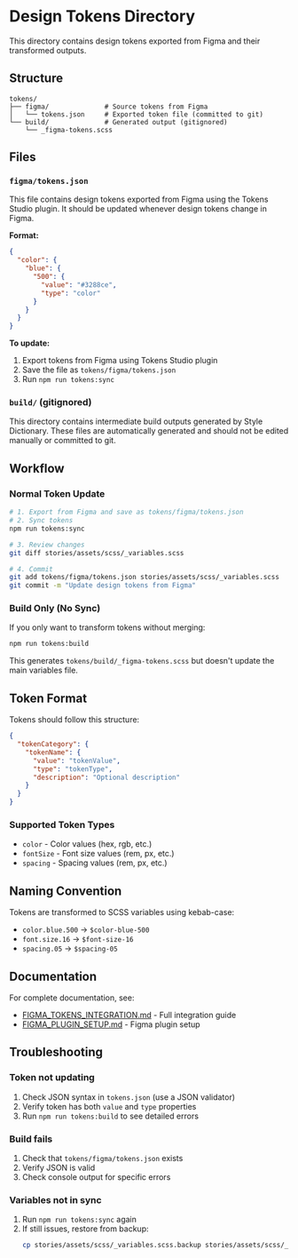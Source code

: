 # Design Tokens Directory

This directory contains design tokens exported from Figma and their transformed outputs.

## Structure

```
tokens/
├── figma/              # Source tokens from Figma
│   └── tokens.json     # Exported token file (committed to git)
└── build/              # Generated output (gitignored)
    └── _figma-tokens.scss
```

## Files

### `figma/tokens.json`

This file contains design tokens exported from Figma using the Tokens Studio plugin. It should be updated whenever design tokens change in Figma.

**Format:**
```json
{
  "color": {
    "blue": {
      "500": {
        "value": "#3288ce",
        "type": "color"
      }
    }
  }
}
```

**To update:**
1. Export tokens from Figma using Tokens Studio plugin
2. Save the file as `tokens/figma/tokens.json`
3. Run `npm run tokens:sync`

### `build/` (gitignored)

This directory contains intermediate build outputs generated by Style Dictionary. These files are automatically generated and should not be edited manually or committed to git.

## Workflow

### Normal Token Update

```bash
# 1. Export from Figma and save as tokens/figma/tokens.json
# 2. Sync tokens
npm run tokens:sync

# 3. Review changes
git diff stories/assets/scss/_variables.scss

# 4. Commit
git add tokens/figma/tokens.json stories/assets/scss/_variables.scss
git commit -m "Update design tokens from Figma"
```

### Build Only (No Sync)

If you only want to transform tokens without merging:

```bash
npm run tokens:build
```

This generates `tokens/build/_figma-tokens.scss` but doesn't update the main variables file.

## Token Format

Tokens should follow this structure:

```json
{
  "tokenCategory": {
    "tokenName": {
      "value": "tokenValue",
      "type": "tokenType",
      "description": "Optional description"
    }
  }
}
```

### Supported Token Types

- `color` - Color values (hex, rgb, etc.)
- `fontSize` - Font size values (rem, px, etc.)
- `spacing` - Spacing values (rem, px, etc.)

## Naming Convention

Tokens are transformed to SCSS variables using kebab-case:

- `color.blue.500` → `$color-blue-500`
- `font.size.16` → `$font-size-16`
- `spacing.05` → `$spacing-05`

## Documentation

For complete documentation, see:
- [FIGMA_TOKENS_INTEGRATION.md](FIGMA_TOKENS_INTEGRATION.md) - Full integration guide
- [FIGMA_PLUGIN_SETUP.md](FIGMA_PLUGIN_SETUP.md) - Figma plugin setup

## Troubleshooting

### Token not updating

1. Check JSON syntax in `tokens.json` (use a JSON validator)
2. Verify token has both `value` and `type` properties
3. Run `npm run tokens:build` to see detailed errors

### Build fails

1. Check that `tokens/figma/tokens.json` exists
2. Verify JSON is valid
3. Check console output for specific errors

### Variables not in sync

1. Run `npm run tokens:sync` again
2. If still issues, restore from backup:
   ```bash
   cp stories/assets/scss/_variables.scss.backup stories/assets/scss/_variables.scss
   ```
